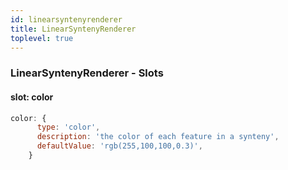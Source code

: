 ```yaml
---
id: linearsyntenyrenderer
title: LinearSyntenyRenderer
toplevel: true
---
```


### LinearSyntenyRenderer - Slots

#### slot: color

```js
color: {
      type: 'color',
      description: 'the color of each feature in a synteny',
      defaultValue: 'rgb(255,100,100,0.3)',
    }
```
